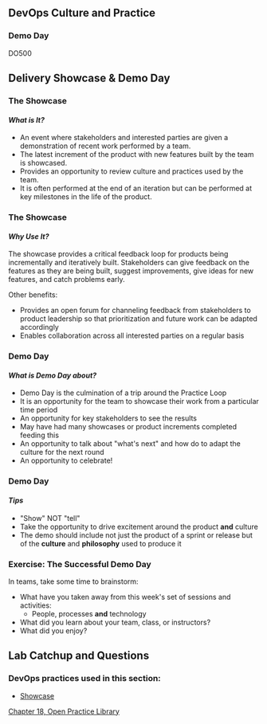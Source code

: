 <!-- .slide: data-background-image="images/RH_NewBrand_Background.png" -->
## DevOps Culture and Practice <!-- {_class="course-title"} -->
### Demo Day <!-- {_class="title-color"} -->
DO500 <!-- {_class="title-color"} -->



## Delivery Showcase & Demo Day



### The Showcase
#### _What is It?_
* An event where stakeholders and interested parties are given a demonstration of
recent work performed by a team.
* The latest increment of the product with new features built by the team is
showcased.
* Provides an opportunity to review culture and practices used by the team.
* It is often performed at the end of an iteration but can be performed at key
milestones in the life of the product.



### The Showcase
#### _Why Use It?_
The showcase provides a critical feedback loop for products being incrementally
and iteratively built. Stakeholders can give feedback on the features as they
are being built, suggest improvements, give ideas for new features, and catch
problems early.

Other benefits:
* Provides an open forum for channeling feedback from stakeholders to product
leadership so that prioritization and future work can be adapted accordingly
* Enables collaboration across all interested parties on a regular basis



### Demo Day
#### _What is Demo Day about?_
* Demo Day is the culmination of a trip around the Practice Loop
* It is an opportunity for the team to showcase their work from a particular
time period
* An opportunity for key stakeholders to see the results
* May have had many showcases or product increments completed feeding this
* An opportunity to talk about "what's next" and how do to adapt the culture for
the next round
* An opportunity to celebrate!



### Demo Day
#### _Tips_
* "Show" NOT "tell"
* Take the opportunity to drive excitement around the product **and** culture
* The demo should include not just the product of a sprint or release but of
the **culture** and **philosophy** used to produce it



### Exercise: The Successful Demo Day
In teams, take some time to brainstorm:
* What have you taken away from this week's set of sessions and activities:
  * People, processes **and** technology
* What did you learn about your team, class, or instructors?
* What did you enjoy?



## Lab Catchup and Questions



<!-- .slide: data-background-image="images/chef-background.png", class="white-style" -->
### DevOps practices used in this section:
- [Showcase](https://openpracticelibrary.com/practice/showcase/)



<!-- .slide: data-background-image="css/images/RH_Chapter_Title_Background2.png", class="white-style" -->
[Chapter 18, Open Practice Library](chapter18.html)
